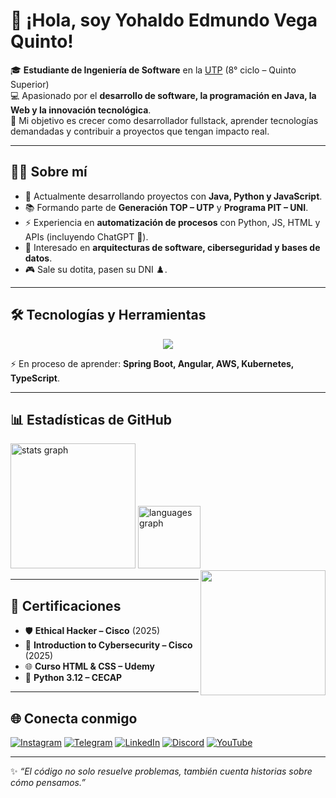 # 👋 ¡Hola, soy Yohaldo Edmundo Vega Quinto!  

🎓 **Estudiante de Ingeniería de Software** en la [UTP](https://www.utp.edu.pe/) (8° ciclo – Quinto Superior)  
💻 Apasionado por el **desarrollo de software, la programación en Java, la Web y la innovación tecnológica**.  
🚀 Mi objetivo es crecer como desarrollador fullstack, aprender tecnologías demandadas y contribuir a proyectos que tengan impacto real.  

---

## 🧑‍💻 Sobre mí
- 🔭 Actualmente desarrollando proyectos con **Java, Python y JavaScript**.  
- 📚 Formando parte de **Generación TOP – UTP** y **Programa PIT – UNI**.  
- ⚡ Experiencia en **automatización de procesos** con Python, JS, HTML y APIs (incluyendo ChatGPT 🤖).  
- 🎯 Interesado en **arquitecturas de software, ciberseguridad y bases de datos**.  
- 🎮 Sale su dotita, pasen su DNI ♟️.
  
---

## 🛠️ Tecnologías y Herramientas
<p align="center">
  <img src="https://skillicons.dev/icons?i=java,c,cpp,cs,js,html,css,react,nodejs,mysql,github,docker,linux,figma" />
</p>

⚡ En proceso de aprender: **Spring Boot, Angular, AWS, Kubernetes, TypeScript**.  

---

## 📊 Estadísticas de GitHub

<div align="left">
  
  <img src="https://github-readme-stats.vercel.app/api?username=Yukimaed27&hide_title=false&hide_rank=false&show_icons=true&include_all_commits=true&count_private=true&disable_animations=false&theme=dracula&locale=en&hide_border=false&order=1" height="200" alt="stats graph"  />
  <img src="https://github-readme-stats.vercel.app/api/top-langs?username=Yukimaed27&locale=en&hide_title=false&layout=compact&card_width=320&langs_count=5&theme=dracula&hide_border=false&order=2" height="100" alt="languages graph"  />

  
  <img align="right" height="200" src="https://i.ppy.sh/9d71a2617414271722b8a6df02757ffd1a4c6d6b/68747470733a2f2f6d656469612e74656e6f722e636f6d2f696b79313544506b6c457341414141642f7375697365692d7369702e676966"  />
</div>

---

## 📜 Certificaciones
- 🛡️ **Ethical Hacker – Cisco** (2025)  
- 🔐 **Introduction to Cybersecurity – Cisco** (2025)  
- 🌐 **Curso HTML & CSS – Udemy**  
- 🐍 **Python 3.12 – CECAP**  

---

## 🌐 Conecta conmigo
[![Instagram](https://img.shields.io/static/v1?message=Instagram&logo=instagram&label=Fukiu36&color=E4405F&logoColor=white&labelColor=&style=for-the-badge)](https://www.instagram.com/Fukiu36)
[![Telegram](https://img.shields.io/static/v1?message=Telegram&logo=telegram&label=Yukastael&color=26A5E4&logoColor=white&labelColor=&style=for-the-badge)](https://t.me/Yukastael)
[![LinkedIn](https://img.shields.io/static/v1?message=LinkedIn&logo=linkedin&label=YohaldoV&color=0077B5&logoColor=white&labelColor=&style=for-the-badge)](https://www.linkedin.com/in/YohaldoV)
[![Discord](https://img.shields.io/static/v1?message=Discord&logo=discord&label=Yukastael&color=7289DA&logoColor=white&labelColor=&style=for-the-badge)](https://discordapp.com/users/Yukastael)
[![YouTube](https://img.shields.io/static/v1?message=YouTube&logo=youtube&label=yukimaed&color=FF0000&logoColor=white&labelColor=&style=for-the-badge)](https://www.youtube.com/@yukimaed)


---

✨ _“El código no solo resuelve problemas, también cuenta historias sobre cómo pensamos.”_
